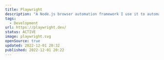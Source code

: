 ```yaml
---
title: Playwright
description: "A Node.js browser automation framework I use it to automate websites which won't give me API access or to generate images."
tags:
  - Development
url: https://playwright.dev/
status: ACTIVE
image: playwright.svg
openSource: true
updated: 2022-12-01 20:32
published: 2022-12-01 20:22
---
```


